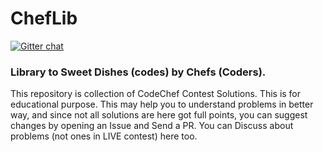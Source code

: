 # ChefLib
[![Gitter chat](https://badges.gitter.im/gitterHQ/gitter.png)](https://gitter.im/ChefLib/Lobby?utm_source=share-link&utm_medium=link&utm_campaign=share-link)

### Library to Sweet Dishes (codes) by Chefs (Coders).

This repository is collection of CodeChef Contest Solutions. 
This is for educational purpose. This may help you to understand problems in better way, and since not all solutions are here got full points, you can suggest changes by opening an Issue and Send a PR.
You can Discuss about problems (not ones in LIVE contest) here too.
